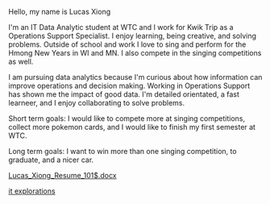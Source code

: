 Hello, my name is Lucas Xiong

I'm an IT Data Analytic student at WTC and I work for Kwik Trip as a Operations Support Specialist. I enjoy learning, being creative, and solving problems. Outside of school and work I love to sing and perform for the Hmong New Years in WI and MN. I also compete in the singing competitions as well. 

I am pursuing data analytics because I'm curious about how information can improve operations and decision making. Working in Operations Support has shown me the impact of good data. I'm detailed orientated, a fast learneer, and I enjoy collaborating to solve problems.

Short term goals:
I would like to compete more at singing competitions,
collect more pokemon cards, and
I would like to finish my first semester at WTC.

Long term goals:
I want to win more than one singing competition,
to graduate, and
a nicer car.

[Lucas_Xiong_Resume_101$.docx](https://github.com/user-attachments/files/22930595/Lucas_Xiong_Resume_101.docx)

[it explorations](https://xionglucas.github.io/it-explorations/)
